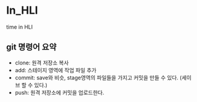 # In_HLI
time in HLI


## git 명령어 요약

 - clone: 원격 저장소 복사
 - add: 스테이지 영역에 작업 파일 추가
 - commit: save와 비슷, stage영역의 파일들을 가지고 커밋을 만들 수 있다. (세이브 할 수 있다.)
 - push: 원격 저장소에 커밋을 업로드한다.